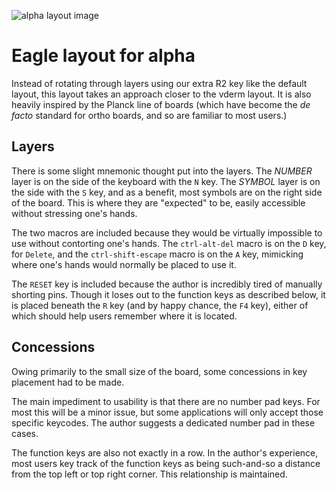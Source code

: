 ![alpha layout image]()

# Eagle layout for alpha

Instead of rotating through layers
using our extra R2 key like the default layout,
this layout takes an approach closer to the vderm layout.
It is also heavily inspired by the Planck line of boards
(which have become the _de facto_ standard for ortho boards,
and so are familiar to most users.)

## Layers

There is some slight mnemonic thought put into the layers.
The *NUMBER* layer is on the side of the keyboard with the `N` key.
The *SYMBOL* layer is on the side with the `S` key,
and as a benefit, most symbols are on the right side of the board.
This is where they are "expected" to be,
easily accessible without stressing one's hands.

The two macros are included because they would be virtually impossible to use
without contorting one's hands.
The `ctrl-alt-del` macro is on the `D` key, for `Delete`,
and the `ctrl-shift-escape` macro is on the `A` key,
mimicking where one's hands would normally be placed to use it.

The `RESET` key is included because
the author is incredibly tired of manually shorting pins.
Though it loses out to the function keys as described below,
it is placed beneath the `R` key (and by happy chance, the `F4` key),
either of which should help users remember where it is located.

## Concessions

Owing primarily to the small size of the board,
some concessions in key placement had to be made.

The main impediment to usability is that there are no number pad keys.
For most this will be a minor issue,
but some applications will only accept those specific keycodes.
The author suggests a dedicated number pad in these cases.

The function keys are also not exactly in a row.
In the author's experience,
most users key track of the function keys as being
such-and-so a distance from the top left or top right corner.
This relationship is maintained.
